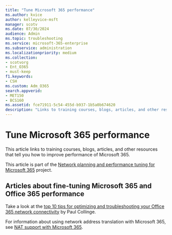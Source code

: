 ```yaml
---
title: "Tune Microsoft 365 performance"
ms.author: kvice
author: kelleyvice-msft
manager: scotv
ms.date: 07/30/2024
audience: Admin
ms.topic: troubleshooting
ms.service: microsoft-365-enterprise
ms.subservice: administration
ms.localizationpriority: medium
ms.collection: 
- scotvorg
- Ent_O365
- must-keep
f1.keywords:
- CSH
ms.custom: Adm_O365
search.appverid:
- MET150
- BCS160
ms.assetid: fce71911-5c54-455d-b937-1b5a0b674620
description: "Links to training courses, blogs, articles, and other resources that tell you how to improve performance of Microsoft 365."
---
```


# Tune Microsoft 365 performance

This article links to training courses, blogs, articles, and other resources that tell you how to improve performance of Microsoft 365.
  
This article is part of the [Network planning and performance tuning for Microsoft 365](./network-planning-and-performance.md) project.

## Articles about fine-tuning Microsoft 365 and Office 365 performance

Take a look at the [top 10 tips for optimizing and troubleshooting your Office 365 network connectivity](/archive/blogs/onthewire/top-10-tips-for-optimising-troubleshooting-your-office-365-network-connectivity) by Paul Collinge.
  
For information about using network address translation with Microsoft 365, see [NAT support with Microsoft 365](nat-support-with-microsoft-365.md).
